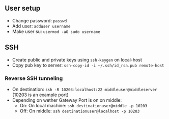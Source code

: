 ## User setup
* Change password: `passwd`
* Add user: `adduser username`
* Make user su: `usermod -aG sudo username`

## SSH
* Create public and private keys using `ssh-keygen` on local-host
* Copy pub key to server: `ssh-copy-id -i ~/.ssh/id_rsa.pub remote-host`

### Reverse SSH tunneling
* On destination: `ssh -R 10203:localhost:22 middleuser@middleserver` (10203 is an example port)
* Depending on wether Gateway Port is on on middle:
  * On: On local machine: `ssh destinationuser@middle -p 10203`
  * Off: On middle: `ssh destinationuser@localhost -p 10203`